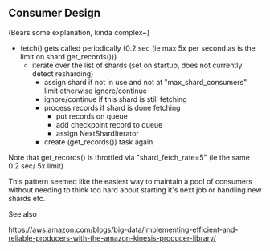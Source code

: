

## Consumer Design

(Bears some explanation, kinda complex~)

- fetch() gets called periodically (0.2 sec (ie max 5x per second as is the limit on shard get_records()))
  - iterate over the list of shards (set on startup, does not currently detect resharding)
    - assign shard if not in use and not at "max_shard_consumers" limit otherwise ignore/continue
    - ignore/continue if this shard is still fetching
    - process records if shard is done fetching
        - put records on queue
        - add checkpoint record to queue
        - assign NextShardIterator
    - create (get_records()) task again

Note that get_records() is throttled via "shard_fetch_rate=5" (ie the same 0.2 sec/ 5x limit)

This pattern seemed like the easiest way to maintain a pool of consumers without needing to think too hard about starting it's next job or handling new shards etc.


See also

https://aws.amazon.com/blogs/big-data/implementing-efficient-and-reliable-producers-with-the-amazon-kinesis-producer-library/
